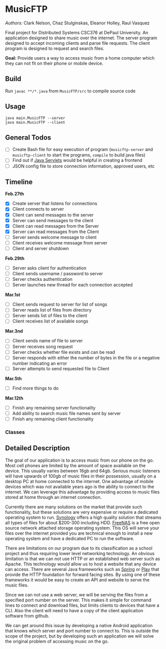 # MusicFTP
*Authors:* Clark Nelson, Chaz Stulginskas, Eleanor Holley, Raul Vasquez

Final project for Distributed Systems CSC376 at DePaul University. An application designed to share music over the internet. The server program designed to accept incoming clients and parse file requests. The client program is designed to request and search files.

**Goal:** Provide users a way to access music from a home computer which they can not fit on their phone or mobile device.

## Build

Run `javac **/*.java` from `MusicFTP/src` to compile source code

## Usage

    java main.MusicFTP --server
    java main.MusicFTP --client

## General Todos

- [ ] Create Bash file for easy execution of program (`musicftp-server` and `musicftp-client` to start the programs, `compile` to build java files)
- [ ] Find out if [Java Servlets](https://en.wikipedia.org/wiki/Java_servlet)  would be helpful in creating a frontend
- [ ] JSON config file to store connection information, approved users, etc

## Timeline

**Feb.27th**

- [X] Create server that listens for connections
- [X] Client connects to server
- [X] Client can send messages to the server
- [X] Server can send messages to the client
- [X] Client can read messages from the Server
- [X] Server can read messages from the Client
- [ ] Server sends welcome message to client
- [ ] Client receives welcome message from server
- [ ] Client and server shutdown

**Feb.29th**

- [ ] Server asks client for authentication
- [ ] Client sends username / password to server
- [ ] Server checks authentication
- [ ] Server launches new thread for each connection accepted  

**Mar.1st**

- [ ] Client sends request to server for list of songs
- [ ] Server reads list of files from directory
- [ ] Server sends list of files to the client
- [ ] Client receives list of available songs

**Mar.3nd**

- [ ] Client sends name of file to server
- [ ] Server receives song request
- [ ] Server checks whether file exists and can be read
- [ ] Server responds with either the number of bytes in the file or a negative number indicating an error
- [ ] Server attempts to send requested file to Client

**Mar.5th**

- [ ] Find more things to do

**Mar.12th**

- [ ] Finish any remaining server functionality
- [ ] Add ability to search music file names sent by server
- [ ] Finish any remaining client functionality

### Classes

## Detailed Description

The goal of our application is to access music from our phone on the go. Most cell phones are limited by the amount of space available on the device. This usually varies between 16gb and 64gb. Serious music listeners will have upwards of 100gb of music files in their possession, usually on a desktop PC at home connected to the internet. One advantage of mobile devices which was not available years ago is the ability to connect to the internet. We can leverage this advantage by providing access to music files stored at home through an internet connection.

Currently there are many solutions on the market that provide such functionality, but these solutions are very expensive or require a dedicated operating system to run. [Synology](https://www.synology.com/en-us/products/DS115j) offers a high quality solution that streams all types of files for about $200-300 including HDD. [FreeNAS](http://www.freenas.org/) is a free open source network attached storage operating system. This OS will serve your files over the internet provided you are technical enough to install a new operating system and have a dedicated PC to run the software.

There are limitations on our program due to its classification as a school project and thus requiring lower level networking technology. An obvious limitation is that we can not use HTTP or an established web server such as Apache. This technology would allow us to host a website that any device can access. There are several Java frameworks such as [Spring](https://spring.io/) or [Play](https://www.playframework.com/) that provide the HTTP foundation for forward facing sites. By using one of these frameworks it would be easy to create an API and website to serve the music files.

Since we can not use a web server, we will be serving the files from a specified port number on the server. This makes it simple for command lines to connect and download files, but limits clients to devices that have a CLI. Also the client will need to have a copy of the client application software from github.

We can get around this issue by developing a native Android application that knows which server and port number to connect to. This is outside the scope of the project, but by developing such an application we will solve the original problem of accessing music on the go.
